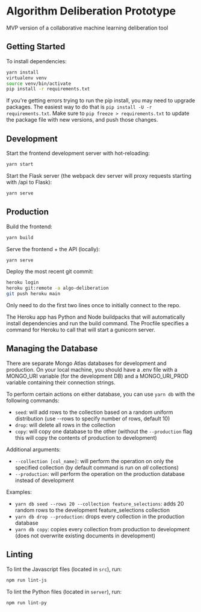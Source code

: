 # Algorithm Deliberation Prototype

MVP version of a collaborative machine learning deliberation tool

## Getting Started

To install dependencies:

```bash
yarn install
virtualenv venv
source venv/bin/activate
pip install -r requirements.txt
```

If you're getting errors trying to run the pip install, you may need to upgrade packages. The easiest way to do that is `pip install -U -r requirements.txt`. Make sure to `pip freeze > requirements.txt` to update the package file with new versions,  and push those changes.

## Development

Start the frontend development server with hot-reloading:

```bash
yarn start
```

Start the Flask server (the webpack dev server will proxy requests starting with /api to Flask):

```bash
yarn serve
```

## Production

Build the frontend:

```bash
yarn build
```

Serve the frontend + the API (locally):

```bash
yarn serve
```

Deploy the most recent git commit:

```bash
heroku login
heroku git:remote -a algo-deliberation
git push heroku main
```

Only need to do the first two lines once to initially connect to the repo.

The Heroku app has Python and Node buildpacks that will automatically install dependencies and run the build command. The Procfile specifies a command for Heroku to call that will start a gunicorn server.

## Managing the Database

There are separate Mongo Atlas databases for development and production. On your local machine, you should have a .env file with a MONGO_URI variable (for the development DB) and a MONGO_URI_PROD variable containing their connection strings.

To perform certain actions on either database, you can use `yarn db` with the following commands:
* `seed`: will add rows to the collection based on a random uniform distribution (use --rows to specify number of rows, default 10)
* `drop`: will delete all rows in the collection
* `copy`: will copy one database to the other (without the `--production` flag this will copy the contents of production to development)

Additional arguments:
* `--collection [col_name]`: will perform the operation on only the specified collection (by default command is run on *all* collections)
* `--production`: will perform the operation on the production database instead of development

Examples:
* `yarn db seed --rows 20 --collection feature_selections`: adds 20 random rows to the development feature_selections collection
* `yarn db drop --production`: drops every collection in the production database
* `yarn db copy`: copies every collection from production to development (does not overwrite existing documents in development)

## Linting

To lint the Javascript files (located in `src`), run:

```bash
npm run lint-js
```

To lint the Python files (located in `server`), run:

```bash
npm run lint-py
```
